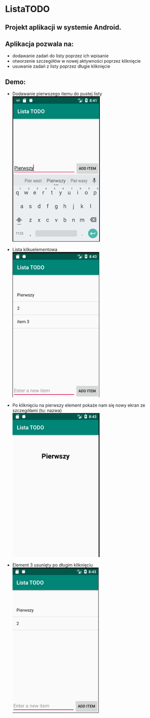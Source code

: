 # ListaTODO
## Projekt aplikacji w systemie Android.

## Aplikacja pozwala na:
* dodawanie zadań do listy poprzez ich wpisanie
* otworzenie szczegółów w nowej aktywności poprzez kliknięcie
* usuwanie zadań z listy poprzez długie kliknięcie

## Demo:
* Dodawanie pierwszego itemu do pustej listy <br />
![Screenshot](todo1.PNG)

* Lista kilkuelementowa <br />
![Screenshot](todo2.PNG)

* Po kliknięciu na pierwszy element pokaże nam się nowy ekran ze szczegółami (tu: nazwa) <br />
![Screenshot](tododet.PNG)

* Element 3 usunięty po długim kliknięciu <br />
![Screenshot](todormv.PNG)

